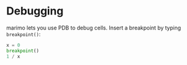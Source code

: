 # Debugging

marimo lets you use PDB to debug cells. Insert a breakpoint by typing `breakpoint()`:

```python
x = 0
breakpoint()
1 / x
```
